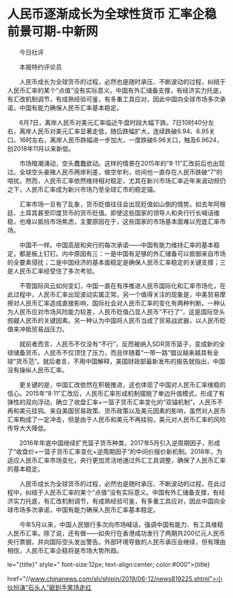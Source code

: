# 人民币逐渐成长为全球性货币 汇率企稳前景可期-中新网

　　今日社评

　　本报特约评论员

　　人民币成长为全球货币的过程，必然也是随时承压、不断波动的过程，纠结于人民币汇率的某个“点值”没有实际意义。中国有外汇储备支撑，有经济实力托底，有汇改机制调节，有成熟经验可鉴，有多重工具应对，因此中国向全球市场多次承诺，中国有能力确保人民币汇率基本稳定。

　　6月7日，离岸人民币对美元汇率临近午盘时段大幅下跌。7日10时40分左右，离岸人民币对美元汇率显著走低，随后跌幅扩大，连续跌破6.94、6.95关口。16时左右，离岸人民币跌幅进一步加大，一度跌破6.96关口，触及6.9624，创2018年11月以来新低。

　　市场暗潮涌动，空头蠢蠢欲动。这样的情景在2015年的“8·11”汇改前后也出现过。全球空头豪赌人民币两岸利差，做空牟利，坊间也一直存在人民币跌破“7”的喧扰。然而，人民币汇率依然维持相对稳定，尤其在新兴市场汇率近年来波动频仍之下，人民币汇率成为新兴市场乃至全球汇市的稳定锚。

　　汇率市场一旦有了乱象，货币贬值往往会出现贬值如山倒的情势。如去年阿根廷、土耳其甚至印度货币的货币贬值。即使这些国家的领导人和央行行长喊话维稳，也难以抵挡市场焦虑，主要原因在于，这些国家的市场基本面难以兜底汇率市场。

　　中国不一样。中国高层和央行的每次承诺——中国有能力维持汇率的基本稳定，都是板上钉钉。内中原因有三：一是中国有足够的外汇储备可以抵御来自市场的全要素侵扰；二是中国经济的基本面稳定是确保人民币汇率稳定的关键支撑；三是人民币汇率经受住了多次考验。

　　不管国际风云如何变幻，中国一直在有序推进人民币国际化和汇率市场化，在此过程中，人民币汇率出现波动实属正常。另一个值得关注的现象是，中美贸易摩擦对人民币汇率造成直接影响，国际社会对人民币汇率的变化有两种判断。一种认为人民币应对市场风险能力较差，人民币贬值凸显人民币“不行了”，这是国际空头觊觎人民币的关键因素。另一种认为中国将人民币当成了贸易战武器，以人民币贬值来冲抵贸易战压力。

　　就前者而言，人民币不仅没有“不行”，反而被纳入SDR货币篮子，变成新的全球储备货币。人民币不仅顶住了压力，而且伴随着“一带一路”倡议越来越具有全球“货币范”。就后者言，不用中国解释，美国财政部最新发布的报告就指出，中国没有操纵人民币汇率。

　　更关键的是，中国汇改依然在积极推进，这也体现了中国对人民币汇率维稳的信心。2015年“8·11”汇改后，人民币汇率形成机制摆脱了单边升值模式，形成了有弹性的双向浮动，确立了收盘汇率+一篮子货币汇率变化的“双锚机制”，人民币不再和美元挂钩。来自美国贸易政策、货币政策以及美元因素的影响，虽然对人民币汇率构成了一定冲击，但是由于人民币和美元不再挂钩，美元对人民币汇率的风险传导大大降低。

　　2016年年底中国继续扩充篮子货币种类，2017年5月引入逆周期因子，形成了“收盘价+一篮子货币汇率变化+逆周期因子”的中间价报价新机制。2018年，为适应人民币汇率市场变化，央行更加灵活地通过外汇工具调整，确保了人民币汇率的基本稳定。

　　人民币成长为全球货币的过程，必然也是随时承压、不断波动的过程，在此过程中，纠结于人民币汇率的某个“点值”没有实际意义。中国有外汇储备支撑，有经济实力托底，有汇改机制调节，有成熟经验可鉴，有多重工具应对，因此中国向全球市场多次承诺，中国有能力确保人民币汇率基本稳定。

　　今年5月以来，中国人民银行多次向市场喊话，强调中国有能力、有工具维稳人民币汇率。除了说，还有做——如央行在香港成功发行了两期共200亿元人民币央行票据，并向国际空头发出警告。外部环境导致的人民币承压会继续，但有理由相信，人民币汇率企稳将是市场大势所趋。

le="{title}" style=" font-size:12px; text-align:center; color:#000">{title}

href="//www.chinanews.com/sh/shipin/2019/06-12/news819225.shtml">小伙扮演“石头人”砸到手笑场走红

